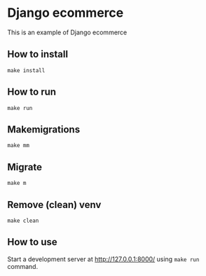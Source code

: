 # Django ecommerce

This is an example of Django ecommerce

## How to install

```
make install
```

## How to run

```
make run
```

## Makemigrations

```
make mm
```

## Migrate
```
make m
```

## Remove (clean) venv
```
make clean
```

## How to use

Start a development server at http://127.0.0.1:8000/ using `make run` command.
